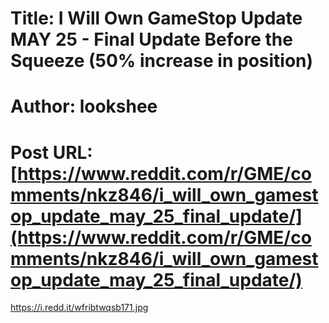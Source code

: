 # Title: I Will Own GameStop Update MAY 25 - Final Update Before the Squeeze (50% increase in position)
# Author: lookshee
# Post URL: [https://www.reddit.com/r/GME/comments/nkz846/i_will_own_gamestop_update_may_25_final_update/](https://www.reddit.com/r/GME/comments/nkz846/i_will_own_gamestop_update_may_25_final_update/)


https://i.redd.it/wfribtwqsb171.jpg